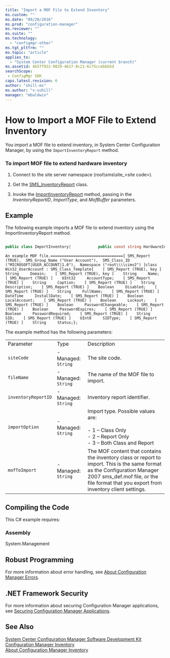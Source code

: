 ```yaml
---
title: "Import a MOF File to Extend Inventory"
ms.custom: ""
ms.date: "09/20/2016"
ms.prod: "configuration-manager"
ms.reviewer: ""
ms.suite: ""
ms.technology:
  - "configmgr-other"
ms.tgt_pltfrm: ""
ms.topic: "article"
applies_to:
  - "System Center Configuration Manager (current branch)"
ms.assetid: 4b57f922-9029-4617-8c21-6c75ccebbb5dsearchScope: - ConfigMgr SDK
caps.latest.revision: 6
author: "shill-ms"
ms.author: "v-suhill"
manager: "mbaldwin"
---
```

# How to Import a MOF File to Extend Inventory
You import a MOF file to extend inventory, in System Center Configuration Manager, by using the `ImportInventoryReport` method.  

### To import MOF file to extend hardware inventory  

1.  Connect to the site server namespace (root\sms\site_\<site code>).  

2.  Get the [SMS_InventoryReport](../../../../develop/reference/core/clients/manage/sms_inventoryreport-server-wmi-class.md) class.  

3.  Invoke the [ImportInventoryReport](../../../../develop/reference/core/clients/manage/importinventoryreport-method-in-class-sms_inventoryreport.md) method, passing in the *InventoryReportID*, *ImportType*, and *MofBuffer* parameters.  

## Example  
 The following example imports a MOF file to extend inventory using the ImportInventoryReport method.  

```c#  

public class ImportInventory{            public const string HardwareInventoryReportID = "{00000000-0000-0000-0000-000000000001}";    static void Main(string[] args)    {        if (args != null && args.Length >= 2)        {            string fileName = args[0];            string siteCode = args[1];            ImportInventoryReport(siteCode, fileName);        }        else        {            Console.WriteLine("Usage: InventoryImportExample <MofFileName> <site code>");        }        Console.WriteLine("Press any key to exit");        Console.ReadLine();    }    public static void ImportInventoryReport(string siteCode, string fileName,         string inventoryReportID = HardwareInventoryReportID,         InventoryImportType importOption = InventoryImportType.BothClassAndReport)    {        if (File.Exists(fileName)==false)        {            throw new FileNotFoundException("MOF file not found", fileName);        }        string mofToImport = File.ReadAllText(fileName);        // Get the SMS_InventoryReport class.        try        {            string scope = string.Format(@"root\sms\site_{0}",siteCode);            ManagementClass cls = new ManagementClass(scope, "SMS_InventoryReport", null);            ManagementBaseObject inParams = cls.GetMethodParameters("ImportInventoryReport");            inParams["InventoryReportID"] = inventoryReportID;            inParams["ImportType"] = (uint)importOption;            inParams["MofBuffer"] = mofToImport;            ManagementBaseObject retVal = cls.InvokeMethod("ImportInventoryReport", inParams, null);            // Get current site code.            uint resultCode = (uint)retVal["StatusCode"];            if (resultCode == 0)            {                Console.WriteLine("ImportInventoryReport for file {0} succeed ", fileName);            }            else            {                Console.WriteLine("ImportInventoryReport for file {0} failed with error code:{1} ", fileName,resultCode);            }        }        catch (ManagementException e)        {            Console.WriteLine("Failed to execute method ImportInventoryReport for file {0}: {1}", fileName, e.ToString());        }    }    public enum InventoryImportType    {        ClassOnly = 1,         ReportOnly = 2,         BothClassAndReport = 3    }}  

```  

```wmimof  
An example MOF file.================================[ SMS_Report (TRUE),  SMS_Group_Name ("User Account"),  SMS_Class_ID ("MICROSOFT|USER_ACCOUNT|1.0"),  Namespace ("root\\\\cimv2") ]class Win32_UserAccount : SMS_Class_Template{    [ SMS_Report (TRUE), key ]    String     Domain;    [ SMS_Report (TRUE), key ]    String     Name;    [ SMS_Report (TRUE) ]    UInt32     AccountType;    [ SMS_Report (TRUE) ]    String     Caption;    [ SMS_Report (TRUE) ]    String     Description;    [ SMS_Report (TRUE) ]    Boolean     Disabled;    [ SMS_Report (TRUE) ]    String     FullName;    [ SMS_Report (TRUE) ]    DateTime     InstallDate;    [ SMS_Report (TRUE) ]    Boolean     LocalAccount;    [ SMS_Report (TRUE) ]    Boolean     Lockout;    [ SMS_Report (TRUE) ]    Boolean     PasswordChangeable;    [ SMS_Report (TRUE) ]    Boolean     PasswordExpires;    [ SMS_Report (TRUE) ]    Boolean     PasswordRequired;    [ SMS_Report (TRUE) ]    String     SID;    [ SMS_Report (TRUE) ]    UInt8     SIDType;    [ SMS_Report (TRUE) ]    String     Status;};  
```  

 The example method has the following parameters:  

||||  
|-|-|-|  
|Parameter|Type|Description|  
|`siteCode`|-   Managed: `String`|The site code.|  
|`fileName`|-   Managed: `String`|The name of the MOF file to import.|  
|`inventoryReportID`|-   Managed: `String`|Inventory report identifier.|  
|`importOption`|-   Managed: `String`|Import type. Possible values are:<br /><br /> -   1 – Class Only<br />-   2 – Report Only<br />-   3 – Both Class and Report|  
|`mofToImport`|-   Managed: `String`|The MOF content that contains the inventory class or report to import. This is the same format as the Configuration Manager 2007 sms_def.mof file, or the file format that you export from inventory client settings.|  

## Compiling the Code  
 This C# example requires:  

### Assembly  
 System.Management  

## Robust Programming  
 For more information about error handling, see [About Configuration Manager Errors](../../../../develop/core/understand/about-configuration-manager-errors.md).  

## .NET Framework Security  
 For more information about securing Configuration Manager applications, see [Securing Configuration Manager Applications](../../../../develop/core/understand/securing-configuration-manager-applications.md).  

## See Also  
 [System Center Configuration Manager Software Development Kit](../../../../develop/core/misc/system-center-configuration-manager-sdk.md)   
 [Configuration Manager Inventory](../../../../develop/core/clients/inventory/inventory.md)   
 [About Configuration Manager Inventory](../../../../develop/core/clients/inventory/about-configuration-manager-inventory.md)
